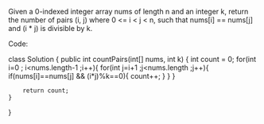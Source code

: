 Given a 0-indexed integer array nums of length n and an integer k, return the number of pairs (i, j) where 0 <= i < j < n, such that nums[i] == nums[j] and (i * j) is divisible by k.

Code:

class Solution {
    public int countPairs(int[] nums, int k) {
        int count = 0;
        for(int i=0 ; i<nums.length-1 ;i++){
            for(int j=i+1 ;j<nums.length ;j++){
                if(nums[i]==nums[j] && (i*j)%k==0){
                    count++;
                }
            }
        }

        return count;
    }
}